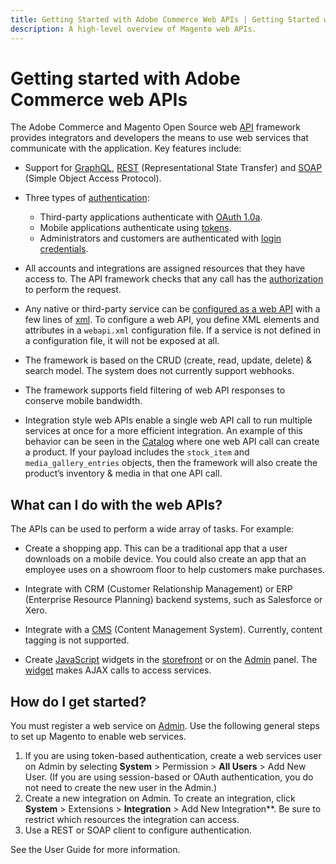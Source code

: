 ```yaml
---
title: Getting Started with Adobe Commerce Web APIs | Getting Started with Web APIs
description: A high-level overview of Magento web APIs.
---
```


# Getting started with Adobe Commerce web APIs

The Adobe Commerce and Magento Open Source web [API](https://glossary.magento.com/api) framework provides integrators and developers the means to use web services that communicate with the application. Key features include:

*  Support for [GraphQL](https://devdocs.magento.com/guides/v2.4/graphql/index.html), [REST](https://devdocs.magento.com/guides/v2.4/rest/bk-rest.html) (Representational State Transfer) and [SOAP](https://devdocs.magento.com/guides/v2.4/soap/bk-soap.html) (Simple Object Access Protocol).

*  Three types of [authentication](./authentication/index.md):
   *  Third-party applications authenticate with [OAuth 1.0a](./authentication/gs-authentication-oauth.md).
   *  Mobile applications authenticate using [tokens](./authentication/gs-authentication-token.md).
   *  Administrators and customers are authenticated with [login credentials](./authentication/gs-authentication-token.md).

*  All accounts and integrations are assigned resources that they have access to. The API framework checks that any call has the [authorization](https://glossary.magento.com/authorization) to perform the request.

*  Any native or third-party service can be [configured as a web API](https://developer.adobe.com/commerce/php/development/components/web-api/services/) with a few lines of [xml](https://glossary.magento.com/xml). To configure a web API, you define XML elements and attributes in a `webapi.xml` configuration file. If a service is not defined in a configuration file, it will not be exposed at all.

*  The framework is based on the CRUD (create, read, update, delete) & search model. The system does not currently support webhooks.

*  The framework supports field filtering of web API responses to conserve mobile bandwidth.

*  Integration style web APIs enable a single web API call to run multiple services at once for a more efficient integration.  An example of this behavior can be seen in the [Catalog](https://glossary.magento.com/catalog) where one web API call can create a product. If your payload includes the `stock_item` and `media_gallery_entries` objects, then the framework will also create the product’s inventory & media in that one API call.

## What can I do with the web APIs?

The APIs can be used to perform a wide array of tasks. For example:

*  Create a shopping app. This can be a traditional app that a user downloads on a mobile device. You could also create an app that an employee uses on a showroom floor to help customers make purchases.

*  Integrate with CRM (Customer Relationship Management) or ERP (Enterprise Resource Planning) backend systems, such as Salesforce or Xero.

*  Integrate with a [CMS](https://glossary.magento.com/cms) (Content Management System). Currently, content tagging is not supported.

*  Create [JavaScript](https://glossary.magento.com/javascript) widgets in the [storefront](https://glossary.magento.com/storefront) or on the [Admin](https://glossary.magento.com/admin) panel. The [widget](https://glossary.magento.com/widget) makes AJAX calls to access services.

## How do I get started?

You must register a web service on [Admin](https://glossary.magento.com/magento-admin). Use the following general steps to set up Magento to enable web services.

1. If you are using token-based authentication, create a web services user on Admin by selecting **System** > Permission > **All Users** > Add New User. (If you are using session-based or OAuth authentication, you do not need to create the new user in the Admin.)
1. Create a new integration on Admin. To create an integration, click **System** > Extensions > **Integration** > Add New Integration**. Be sure to restrict which resources the integration can access.
1. Use a REST or SOAP client to configure authentication.

See the User Guide for more information.
